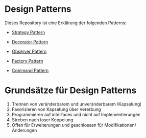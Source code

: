 # Design Patterns

Dieses Repository ist eine Erklärung der folgenden Patterns:

* [Strategy Pattern](StrategyPattern)
* [Decorator Pattern](DecoratorPattern)
* [Observer Pattern](ObserverPattern)
* [Factory Pattern](FactoryPattern)

* [Command Pattern](CommandPattern)


# Grundsätze für Design Patterns

1) Trennen von veränderbarem und unveränderbarem (Kapselung)
1) Favorisieren von Kapselung über Vererbung
1) Programmieren auf interfaces und nicht auf Implementierungen
1) Streben nach loser Koppelung
1) Offen für Erweiterungen und geschlossen für Modifikationen/Änderungen
